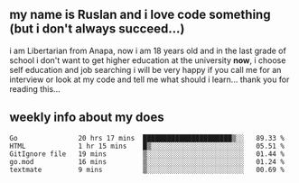 ## my name is Ruslan and i love code something (but i don't always succeed...)
i am Libertarian from Anapa, now i am 18 years old and in the last grade of school
i don't want to get higher education at the university **now**, i choose self education and job searching
i will be very happy if you call me for an interview or look at my code and tell me what should i learn...
thank you for reading this...

## weekly info about my does
<!--START_SECTION:waka-->
```text
Go               20 hrs 17 mins  ██████████████████████▒░░   89.33 % 
HTML             1 hr 15 mins    █▒░░░░░░░░░░░░░░░░░░░░░░░   05.51 % 
GitIgnore file   19 mins         ▒░░░░░░░░░░░░░░░░░░░░░░░░   01.44 % 
go.mod           16 mins         ▒░░░░░░░░░░░░░░░░░░░░░░░░   01.24 % 
textmate         9 mins          ▒░░░░░░░░░░░░░░░░░░░░░░░░   00.69 % 
```
<!--END_SECTION:waka-->
